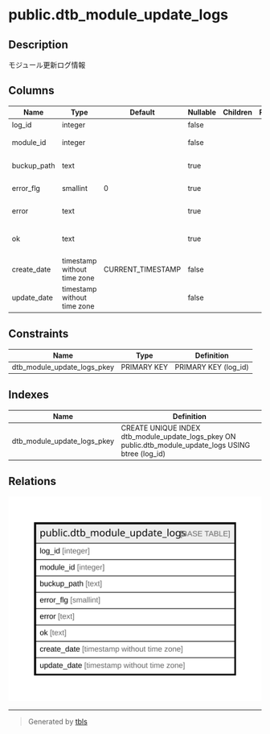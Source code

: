 # public.dtb_module_update_logs

## Description

モジュール更新ログ情報

## Columns

| Name | Type | Default | Nullable | Children | Parents | Comment |
| ---- | ---- | ------- | -------- | -------- | ------- | ------- |
| log_id | integer |  | false |  |  | ログID |
| module_id | integer |  | false |  |  | モジュールID |
| buckup_path | text |  | true |  |  | バックアップパス |
| error_flg | smallint | 0 | true |  |  | エラーフラグ |
| error | text |  | true |  |  | エラーメッセージ |
| ok | text |  | true |  |  | 正常終了メッセージ |
| create_date | timestamp without time zone | CURRENT_TIMESTAMP | false |  |  | 作成日時 |
| update_date | timestamp without time zone |  | false |  |  | 更新日時 |

## Constraints

| Name | Type | Definition |
| ---- | ---- | ---------- |
| dtb_module_update_logs_pkey | PRIMARY KEY | PRIMARY KEY (log_id) |

## Indexes

| Name | Definition |
| ---- | ---------- |
| dtb_module_update_logs_pkey | CREATE UNIQUE INDEX dtb_module_update_logs_pkey ON public.dtb_module_update_logs USING btree (log_id) |

## Relations

![er](public.dtb_module_update_logs.svg)

---

> Generated by [tbls](https://github.com/k1LoW/tbls)
